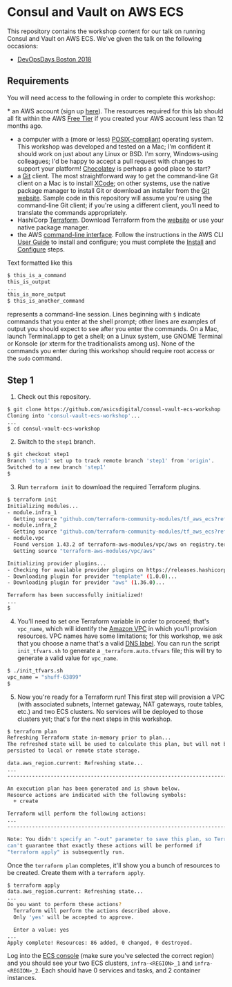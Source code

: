 # Consul and Vault on AWS ECS

This repository contains the workshop content for our talk on running Consul and Vault on AWS ECS.  We've given the talk on the following occasions:

* [DevOpsDays Boston 2018](https://www.devopsdays.org/events/2018-boston/program/tim-hartmann)

## Requirements

You will need access to the following in order to complete this workshop:

* an AWS account (sign up [here](https://aws.amazon.com/getting-started/)).  The resources required for this lab should all fit within the AWS [Free Tier](https://aws.amazon.com/free/) if you created your AWS account less than 12 months ago.
* a computer with a (more or less) [POSIX-compliant](https://en.wikipedia.org/wiki/POSIX#POSIX-oriented_operating_systems) operating system.  This workshop was developed and tested on a Mac; I'm confident it should work on just about any Linux or BSD.  I'm sorry, Windows-using colleagues; I'd be happy to accept a pull request with changes to support your platform!  [Chocolatey](https://chocolatey.org/) is perhaps a good place to start?
* a [Git](https://git-scm.com/) client.  The most straightforward way to get the command-line Git client on a Mac is to install [XCode](https://developer.apple.com/xcode/); on other systems, use the native package manager to install Git or download an installer from the [Git website](https://git-scm.com/).  Sample code in this repository will assume you're using the command-line Git client; if you're using a different client, you'll need to translate the commands appropriately.
* HashiCorp [Terraform](https://www.terraform.io/).  Download Terraform from the [website](https://www.terraform.io/downloads.html) or use your native package manager.
* the AWS [command-line interface](https://aws.amazon.com/cli/).  Follow the instructions in the AWS CLI [User Guide](http://docs.aws.amazon.com/cli/latest/userguide/) to install and configure; you must complete the [Install](https://docs.aws.amazon.com/cli/latest/userguide/installing.html) and [Configure](https://docs.aws.amazon.com/cli/latest/userguide/cli-chap-getting-started.html) steps.

Text formatted like this

```sh
$ this_is_a_command
this_is_output
...
this_is_more_output
$ this_is_another_command
```

represents a command-line session.  Lines beginning with `$` indicate commands that you enter at the shell prompt; other lines are examples of output you should expect to see after you enter the commands.  On a Mac, launch Terminal.app to get a shell; on a Linux system, use GNOME Terminal or Konsole (or xterm for the traditionalists among us).  None of the commands you enter during this workshop should require root access or the `sudo` command.

## Step 1

1. Check out this repository.
```sh
$ git clone https://github.com/asicsdigital/consul-vault-ecs-workshop
Cloning into 'consul-vault-ecs-workshop'...
...
$ cd consul-vault-ecs-workshop
```

2. Switch to the `step1` branch.
```sh
$ git checkout step1
Branch 'step1' set up to track remote branch 'step1' from 'origin'.
Switched to a new branch 'step1'
$
```

3. Run `terraform init` to download the required Terraform plugins.
```sh
$ terraform init
Initializing modules...
- module.infra_1
  Getting source "github.com/terraform-community-modules/tf_aws_ecs?ref=v5.4.0"
- module.infra_2
  Getting source "github.com/terraform-community-modules/tf_aws_ecs?ref=v5.4.0"
- module.vpc
  Found version 1.43.2 of terraform-aws-modules/vpc/aws on registry.terraform.io
  Getting source "terraform-aws-modules/vpc/aws"

Initializing provider plugins...
- Checking for available provider plugins on https://releases.hashicorp.com...
- Downloading plugin for provider "template" (1.0.0)...
- Downloading plugin for provider "aws" (1.36.0)...

Terraform has been successfully initialized!
...
$
```

4. You'll need to set one Terraform variable in order to proceed; that's `vpc_name`, which will identify the [Amazon VPC](https://aws.amazon.com/vpc/) in which you'll provision resources.  VPC names have some limitations; for this workshop, we ask that you choose a name that's a valid [DNS label](https://en.wikipedia.org/wiki/Domain_name#Domain_name_syntax).  You can run the script `init_tfvars.sh` to generate a `_terraform.auto.tfvars` file; this will try to generate a valid value for `vpc_name`.
```sh
$ ./init_tfvars.sh
vpc_name = "shuff-63899"
$
```

5. Now you're ready for a Terraform run!  This first step will provision a VPC (with associated subnets, Internet gateway, NAT gateways, route tables, etc.) and two ECS clusters.  No services will be deployed to those clusters yet; that's for the next steps in this workshop.
```sh
$ terraform plan
Refreshing Terraform state in-memory prior to plan...
The refreshed state will be used to calculate this plan, but will not be
persisted to local or remote state storage.

data.aws_region.current: Refreshing state...
...
------------------------------------------------------------------------

An execution plan has been generated and is shown below.
Resource actions are indicated with the following symbols:
  + create

Terraform will perform the following actions:
...
------------------------------------------------------------------------

Note: You didn't specify an "-out" parameter to save this plan, so Terraform
can't guarantee that exactly these actions will be performed if
"terraform apply" is subsequently run.
```
Once the `terraform plan` completes, it'll show you a bunch of resources to be created.  Create them with a `terraform apply`.
```sh
$ terraform apply
data.aws_region.current: Refreshing state...
...
Do you want to perform these actions?
  Terraform will perform the actions described above.
  Only 'yes' will be accepted to approve.

  Enter a value: yes
...
Apply complete! Resources: 86 added, 0 changed, 0 destroyed.
```

Log into the [ECS console](https://console.aws.amazon.com/ecs) (make sure you've selected the correct region) and you should see your two ECS clusters, `infra-<REGION>_1` and `infra-<REGION>_2`.  Each should have 0 services and tasks, and 2 container instances.


